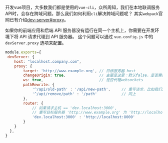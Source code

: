开发vue项目，大多数我们都是使用的`vue-cli`，众所周知，我们在本地联调服务API时，会存在跨域问题。那么我们如何利用`cli`解决跨域问题呢？
其实`webpack`官网已有介绍[dev-server#proxy](https://webpack.docschina.org/configuration/dev-server/#devserver-proxy)。

如果你的前端应用和后端 API 服务器没有运行在同一个主机上，你需要在开发环境下将 API 请求代理到 API 服务器。
这个问题可以通过 `vue.config.js` 中的`devServer.proxy` 选项来配置。

```js
module.exports={
 devServer: {
    host: "localhost.company.com",
    proxy: {
        target: 'http://www.example.org', // 目标服务器 host
        changeOrigin: true,               // 主要是这里：默认false，是否需要改变原始主机头为目标URL
        ws: true,                         // 是否代理websockets
        pathRewrite: {
            '^/api/old-path' : '/api/new-path',     // 重写请求，比如我们源访问的是api/old-path，那么请求会被解析为/api/new-path
            '^/api/remove/path' : '/path'           // 同上
        },
        router: {
            // 如果请求主机 == 'dev.localhost:3000',
            // 重写目标服务器 'http://www.example.org' 为 'http://localhost:8000'
            'dev.localhost:3000' : 'http://localhost:8000'
        }
    }
  },
}

```
